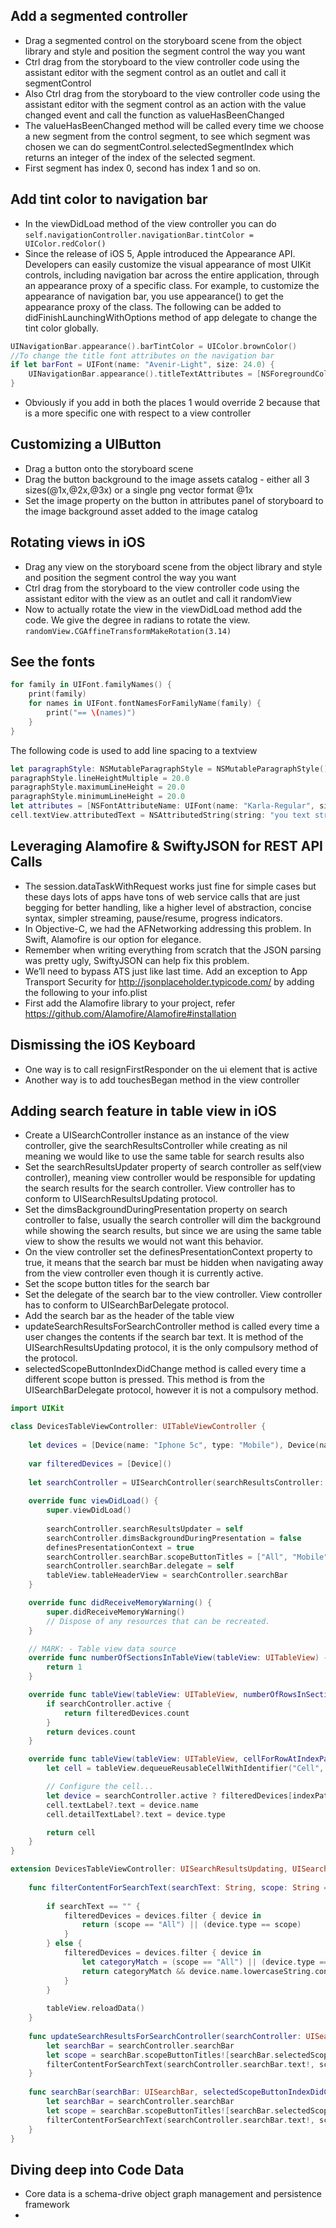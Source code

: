## Add a segmented controller

* Drag a segmented control on the storyboard scene from the object library and style and position the segment control the way you want
* Ctrl drag from the storyboard to the view controller code using the assistant editor with the segment control as an outlet and call it segmentControl
* Also Ctrl drag from the storyboard to the view controller code using the assistant editor with the segment control as an action with the value changed event and call the function as valueHasBeenChanged
* The valueHasBeenChanged method will be called every time we choose a new segment from the control segment, to see which segment was chosen we can do segmentControl.selectedSegmentIndex which returns an integer of the index of the selected segment.
* First segment has index 0, second has index 1 and so on.

## Add tint color to navigation bar

* In the viewDidLoad method of the view controller you can do ```self.navigationController.navigationBar.tintColor = UIColor.redColor()```
* Since the release of iOS 5, Apple introduced the Appearance API. Developers can easily customize the visual appearance of most UIKit controls, including navigation bar across the entire application, through an appearance proxy of a specific class. For example, to customize the appearance of navigation bar, you use appearance() to get the appearance proxy of the class. The following can be added to didFinishLaunchingWithOptions method of app delegate to change the tint color globally.
```swift 
UINavigationBar.appearance().barTintColor = UIColor.brownColor()
//To change the title font attributes on the navigation bar
if let barFont = UIFont(name: "Avenir-Light", size: 24.0) {
    UINavigationBar.appearance().titleTextAttributes = [NSForegroundColorAttributeName:UIColor.whiteColor(), NSFontAttributeName:barFont]
}
```
* Obviously if you add in both the places 1 would override 2 because that is a more specific one with respect to a view controller

## Customizing a UIButton

* Drag a button onto the storyboard scene
* Drag the button background to the image assets catalog - either all 3 sizes(@1x,@2x,@3x) or a single png vector format @1x
* Set the image property on the button in attributes panel of storyboard to the image background asset added to the image catalog


## Rotating views in iOS
* Drag any view on the storyboard scene from the object library and style and position the segment control the way you want
* Ctrl drag from the storyboard to the view controller code using the assistant editor with the view as an outlet and call it randomView
* Now to actually rotate the view in the viewDidLoad method add the code. We give the degree in radians to rotate the view.
```randomView.CGAffineTransformMakeRotation(3.14) ```



## See the fonts
```swift
for family in UIFont.familyNames() {
    print(family)
    for names in UIFont.fontNamesForFamilyName(family) {
        print("== \(names)")
    }
}
```
The following code is used to add line spacing to a textview
```swift
let paragraphStyle: NSMutableParagraphStyle = NSMutableParagraphStyle()
paragraphStyle.lineHeightMultiple = 20.0
paragraphStyle.maximumLineHeight = 20.0
paragraphStyle.minimumLineHeight = 20.0
let attributes = [NSFontAttributeName: UIFont(name: "Karla-Regular", size: 14.0)!, NSParagraphStyleAttributeName: paragraphStyle]
cell.textView.attributedText = NSAttributedString(string: "you text string goes here", attributes: attributes)
```

## Leveraging Alamofire & SwiftyJSON for REST API Calls
* The session.dataTaskWithRequest works just fine for simple cases but these days lots of apps have tons of web service calls that are just begging for better handling, like a higher level of abstraction, concise syntax, simpler streaming, pause/resume, progress indicators.
* In Objective-C, we had the AFNetworking addressing this problem. In Swift, Alamofire is our option for elegance.
* Remember when writing everything from scratch that the JSON parsing was pretty ugly, SwiftyJSON can help fix this problem.
* We’ll need to bypass ATS just like last time. Add an exception to App Transport Security for http://jsonplaceholder.typicode.com/ by adding the following to your info.plist
* First add the Alamofire library to your project, refer https://github.com/Alamofire/Alamofire#installation


## Dismissing the iOS Keyboard
* One way is to call resignFirstResponder on the ui element that is active
* Another way is to add touchesBegan method in the view controller


## Adding search feature in table view in iOS
* Create a UISearchController instance as an instance of the view controller, give the searchResultsController while creating as nil meaning we would like to use the same table for search results also
* Set the searchResultsUpdater property of search controller as self(view controller), meaning view controller would be responsible for updating the search results for the search controller. View controller has to conform to UISearchResultsUpdating protocol.
* Set the dimsBackgroundDuringPresentation property on search controller to false, usually the search controller will dim the background while showing the search results, but since we are using the same table view to show the results we would not want this behavior.
* On the view controller set the definesPresentationContext property to true, it means that the search bar must be hidden when navigating away from the view controller even though it is currently active.
* Set the scope button titles for the search bar
* Set the delegate of the search bar to the view controller. View controller has to conform to UISearchBarDelegate protocol.
* Add the search bar as the header of the table view
* updateSearchResultsForSearchController method is called every time a user changes the contents if the search bar text. It is method of the UISearchResultsUpdating protocol, it is the only compulsory method of the protocol.
* selectedScopeButtonIndexDidChange method is called every time a different scope button is pressed. This method is from the UISearchBarDelegate protocol, however it is not a compulsory method.
```swift
import UIKit

class DevicesTableViewController: UITableViewController {
    
    let devices = [Device(name: "Iphone 5c", type: "Mobile"), Device(name: "Oneplus x", type: "Mobile"), Device(name: "Macbook Pro", type: "Laptop"), Device(name: "Apple Watch", type: "Watch"), Device(name: "Moto 360", type: "Watch"), Device(name: "Samsung Galaxy", type: "Mobile"), Device(name: "Dell Vostro", type: "Laptop"), Device(name: "Dell Inspiron", type: "Laptop")]
    
    var filteredDevices = [Device]()
    
    let searchController = UISearchController(searchResultsController: nil)
    
    override func viewDidLoad() {
        super.viewDidLoad()
        
        searchController.searchResultsUpdater = self
        searchController.dimsBackgroundDuringPresentation = false
        definesPresentationContext = true
        searchController.searchBar.scopeButtonTitles = ["All", "Mobile", "Laptop", "Watch"]
        searchController.searchBar.delegate = self
        tableView.tableHeaderView = searchController.searchBar
    }

    override func didReceiveMemoryWarning() {
        super.didReceiveMemoryWarning()
        // Dispose of any resources that can be recreated.
    }

    // MARK: - Table view data source
    override func numberOfSectionsInTableView(tableView: UITableView) -> Int {
        return 1
    }

    override func tableView(tableView: UITableView, numberOfRowsInSection section: Int) -> Int {
        if searchController.active {
            return filteredDevices.count
        }
        return devices.count
    }

    override func tableView(tableView: UITableView, cellForRowAtIndexPath indexPath: NSIndexPath) -> UITableViewCell {
        let cell = tableView.dequeueReusableCellWithIdentifier("Cell", forIndexPath: indexPath)

        // Configure the cell...
        let device = searchController.active ? filteredDevices[indexPath.row] : devices[indexPath.row]
        cell.textLabel?.text = device.name
        cell.detailTextLabel?.text = device.type

        return cell
    }
}

extension DevicesTableViewController: UISearchResultsUpdating, UISearchBarDelegate {
    
    func filterContentForSearchText(searchText: String, scope: String = "All") {
        
        if searchText == "" {
            filteredDevices = devices.filter { device in
                return (scope == "All") || (device.type == scope)
            }
        } else {
            filteredDevices = devices.filter { device in
                let categoryMatch = (scope == "All") || (device.type == scope)
                return categoryMatch && device.name.lowercaseString.containsString(searchController.searchBar.text!.lowercaseString)
            }
        }
        
        tableView.reloadData()
    }
    
    func updateSearchResultsForSearchController(searchController: UISearchController) {
        let searchBar = searchController.searchBar
        let scope = searchBar.scopeButtonTitles![searchBar.selectedScopeButtonIndex]
        filterContentForSearchText(searchController.searchBar.text!, scope: scope)
    }
    
    func searchBar(searchBar: UISearchBar, selectedScopeButtonIndexDidChange selectedScope: Int) {
        let searchBar = searchController.searchBar
        let scope = searchBar.scopeButtonTitles![searchBar.selectedScopeButtonIndex]
        filterContentForSearchText(searchController.searchBar.text!, scope: scope)
    }
}
```

## Diving deep into Code Data
* Core data is a schema-drive object graph management and persistence framework
* 
